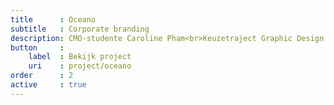 ```yaml
---
title      : Oceano
subtitle   : Corporate branding
description: CMO-studente Caroline Pham<br>Keuzetraject Graphic Design
button     :
    label  : Bekijk project
    uri    : project/oceano
order      : 2
active     : true
---
```


